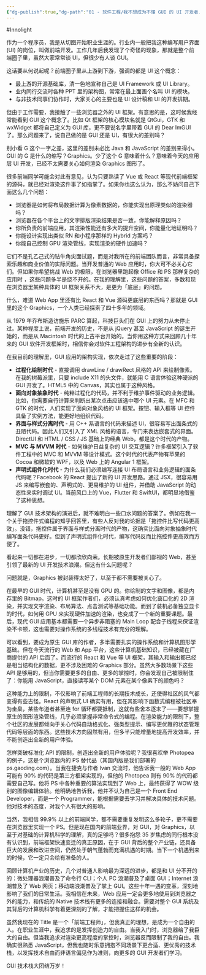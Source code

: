 ```yaml
---
{"dg-publish":true,"dg-path":"01 - 软件工程/我不想成为不懂 GUI 的 UI 开发者.md","permalink":"/01 - 软件工程/我不想成为不懂 GUI 的 UI 开发者/","created":"2025-05-23T15:07:47.279+08:00","updated":"2025-05-23T15:10:21.886+08:00"}
---
```


#Innolight

作为一个程序员，我是从切图开始职业生涯的。行业内一般把我这种编写用户界面 (UI) 的岗位，叫做前端开发。工作几年后我发现了个奇怪的现象，那就是整个前端圈子里，虽然大家常常谈 UI，但很少有人谈 GUI。

这话要从何说起呢？前端圈子里从上游到下游，强调的都是 UI 这个概念：

- 最上游的开源基础库，清一色地宣称自己是 UI Framework 或 UI Library。
- 业内同行交流时各种 PPT 里的架构图，常常在最上面画个名叫 UI 的模块。
- 与非技术同事们协作时，大家关心的主要也是 UI 设计稿和 UI 的开发排期。

但由于工作需要，我接触了一些浏览器之外的 UI 框架。有意思的是，这时候我经常能看到 GUI 这个概念了。比如 Qt 框架的核心模块名就是 QtGui，GTK 和 wxWidget 都将自己定义为 GUI 库，更不要说名字里带着 GUI 的 Dear ImGUI 了。那么问题来了，说自己做的是 GUI 还是 UI，有很大的差别吗？

别小看 G 这个一字之差，这里的差别未必比 Java 和 JavaScript 的差别来得小。GUI 的 G 是什么的缩写？Graphics。少了这个 G 意味着什么？意味着今天的应用层 UI 开发，已经不太需要关心如何渲染 Graphics 图形了。

很多前端同学可能会对此有意见，认为只要熟读了 Vue 或 React 等现代前端框架的源码，就已经对渲染这件事了如指掌了。如果你也这么认为，那么不妨问自己下面这么几个问题：

- 浏览器是如何将布局数据计算为像素数据的，你能实现出原理类似的渲染器吗？
- 浏览器在各个平台上的文字排版渲染结果是否一致，你能解释原因吗？
- 你所负责的前端应用，其渲染性能还有多大的提升空间，你能量化地证明吗？
- 你能设计实现出类似 RN 和小程序那样的 Hybrid 方案吗？
- 你能自己控制 GPU 渲染管线，实现渲染的硬件加速吗？

它们不是孔乙己式的钻牛角尖面试题，而是对我所在的前端团队而言，非常具备探索乐趣和商业价值的实际问题。当开发普通的 Web 应用时，你大可不必关心它们。但如果你希望挑战 Web 的极限，在浏览器里跑起像 Office 和 PS 那样复杂的应用时 ，这些问题多半是绕不开的。在我的理解里，这些问题的答案，多数和现在浏览器里某种具体的 UI 框架关系不大，是更为「底层」的问题。

什么，难道 Web App 里还有比 React 和 Vue 源码更底层的东西吗？那就是 GUI 里的这个 Graphics，一个人类已经探索了四十多年的领域。

从 1979 年乔布斯造访施乐 PARC 算起，科技巨头们在 GUI 上的努力从未停止过。某种程度上说，前端开发的历史，不是从 jQuery 甚至 JavaScript 的诞生开始的，而是从 Macintosh 时代的上古平台开始的。当你用这种方式来回顾几十年来的 GUI 软件开发框架时，相信你会对软件工程架构的进步有全新的认识。

在我目前的理解里，GUI 应用的架构实现，依次走过了这些重要的阶段：

- **过程化绘制时代** - 直接调用 drawLine / drawRect 风格的 API 来绘制像素。在我的树莓派里，只要 include X11 的头文件，就能用 C 语言体验这种硬派的 GUI 开发了。HTML5 中的 Canvas，其实也属于这种风格。
- **面向对象抽象时代** - 纯粹过程化的代码，并不利于维护事件驱动的业务逻辑。比如，你需要自行计算来判断出某次点击应该选中哪个 UI 元素。在 MFC 和 GTK 的时代，人们实现了面向对象风格的 UI 框架。按钮、输入框等 UI 控件具备了实例方法，能更好地组织代码。
- **界面与样式分离时代** - 用 C++ 系语言的代码来描述 UI，很容易写出面条式的丑陋代码。因此人们又引入了 XML 风格的语言，专门来表达嵌套式的界面。DirectUI 和 HTML / CSS / JS 基础上的经典 Web，都是这个时代的产物。
- **MVC 与 MVVM 时代** - 如何维护日益复杂的 UI 交互逻辑？许多框架引入了软件工程中的 MVC 和 MVVM 等设计模式。这个时代的代表产物有苹果的 Cocoa 和微软的 WPF，以及 Web 上的 Angular 1 框架。
- **声明式组件化时代** - 为什么我们必须编写连接 UI 布局语言和业务逻辑的面条代码呢？Facebook 的 React 提出了新的 UI 开发思路。通过 JSX，很容易用 JS 来编写嵌套的、声明式的、更易维护的 UI 组件，并借助 JavaScript 的动态性来实时调试 UI。当前风口上的 Vue，Flutter 和 SwiftUI，都明显地借鉴了这种思想。

理解了 GUI 技术架构的演进后，就不难明白一些口水问题的答案了。例如在我一个关于拖控件式编程的知乎回答里，有些人反对我的论据是「拖控件比写代码更高效」。没错，拖控件属于界面与样式分离时代的产物，这确实比面向对象抽象时代编写面条代码更好。但到了声明式组件化时代，编写代码反而比拖控件更高效而方便了。

看起来一切都在进步，一切都欣欣向荣。长期被原生开发者们鄙视的 Web，甚至引领了最新的 UI 开发技术浪潮。但这有什么问题呢？

问题就是，Graphics 被封装得太好了，以至于都不需要被关心了。

在最早的 GUI 时代，计算机甚至是没有 GPU 的。你绘制的文字和图像，都是内存里的 Bitmap。这时的 UI 框架作者们，必须认真考虑如何优化窗口化的 2D 渲染，并实现文字渲染、布局算法、点击测试等基础功能。而到了装机必备独立显卡的时代，如何用 GPU 来实现硬件加速的渲染，也变成了一个新的重要课题。最后，现代 GUI 应用基本都需要一个异步非阻塞的 Main Loop 配合子线程来保证渲染不卡顿，这也需要对操作系统的多线程技术有充分的理解。

可以看到，要成为原生 GUI 库的作者，多半需要扎实的操作系统和计算机图形学基础。但在今天流行的 Web 和 App 平台，这些计算机基础知识，已经被藏在厂商提供的 API 后面了。而流行的 React 和 Vue 等 UI 框架，其输入和输出都已经是相当结构化的数据，更不涉及困难的 Graphics 部分。虽然大多数场景下这些 API 是够用的，但当你需要更多的自由、更多的掌控时，你会发现自己被限制住了：你能用 JavaScript，直接读写某个 DOM 元素在某个像素下的颜色吗？

这种能力上的限制，不仅影响了前端工程师的长期技术成长，还使得社区的风气都变得有些古怪。React 的声明式 UI 确实有用，但在其影响下函数式编程被社区奉为圭臬，某些布道者甚至连 for 循环都要抵制，这就有些舍本逐末了——要想掌握原生的图形渲染管线，几乎必须掌握非常命令式的编程。在渲染能力的限制下，整个社区的发展都倾向于关心代码自动格式化、强类型提示、编写更优雅的状态管理代码等层面的东西。这些技术方向固然有用，但多半只能增量地提高开发效率，并不能创造出全新的用户体验。

怎样突破标准化 API 的限制，创造出全新的用户体验呢？我很喜欢举 Photopea 的例子，这是个浏览器内的 PS 替代品（其国内版是我们部署的 ps.gaoding.com）。当我在捷克与作者 Ivan 交流时，他告诉我一般的 Web App 可能有 90% 的代码是第三方框架实现的，但他的 Photopea 则有 90% 的代码都需要自己写。他将 PS 中各种重要的算法实现到了 Web 上，最终获得了 WOW 级别的图像编辑体验。他明确地告诉我，他并不认为自己是一个 Front End Developer，而是一个 Programmer，能根据需要去学习并解决具体的技术问题。他对技术的态度，对我个人有很大的影响。

当然，我相信 99.9% 以上的前端同学，都不需要重复发明这么多轮子，更不需要在浏览器里实现一个 PS。但是现在国内的前端业界，对 GUI，对 Graphics，以至于对基础的计算机科学的理解，真的足够吗？很多抱怨 35 岁焦虑的同行根本没有认识到，前端框架快速变迁的真正原因，在于 GUI 背后的整个产业链，还具备巨大的发展和改进空间，仍然处于朝气蓬勃而充满机遇的时期。当下一个机遇到来的时候，它一定只会给有准备的人。

回顾计算机产业的历史，几个对普通人影响最为深远的进步，都是和 UI 分不开的的：微处理器浪潮普及了命令行 CLI；个人 PC 浪潮普及了桌面 GUI；Internet 浪潮普及了 Web 网页；移动端浪潮普及了掌上 GUI。这些十年一遇的变革，深刻地影响了我们的日常生活。我相信在未来，Web 应用一定会更多地使用到浏览器之外的能力，和传统的 Native 技术栈有更多的连接和融合。需要对整个 GUI 系统及其背后的计算机科学有着更深刻的了解，才能把握住这样的机会。

虽然我现在的 Title 是一个「前端工程师」，但我真正的理想，是成为一个自由的人。在职业生涯中，我追求的是发挥创造力的自由。当我入门时，浏览器给了我巨大的自由。但当我追求对渲染更高程度的掌控时，浏览器反而限制了我的自由。我确实很熟悉 JavaScript，但我也随时乐意拥抱不同场景下更合适、更优秀的技术栈，以发挥技术自由而非语言偏见作为准则，向更多的 GUI 开发者们学习。

GUI 技术栈大团结万岁！